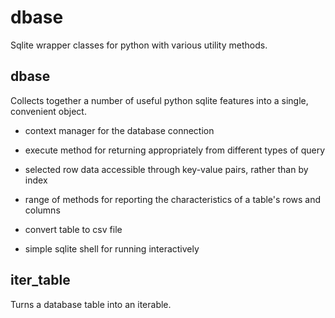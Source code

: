 # dbase
Sqlite wrapper classes for python with various utility methods.

## dbase

Collects together a number of useful python sqlite features into a single, convenient object.

* context manager for the database connection

* execute method for returning appropriately from different types of query

* selected row data accessible through key-value pairs, rather than by index

* range of methods for reporting the characteristics of a table's rows and columns

* convert table to csv file

* simple sqlite shell for running interactively


## iter_table

Turns a database table into an iterable.
